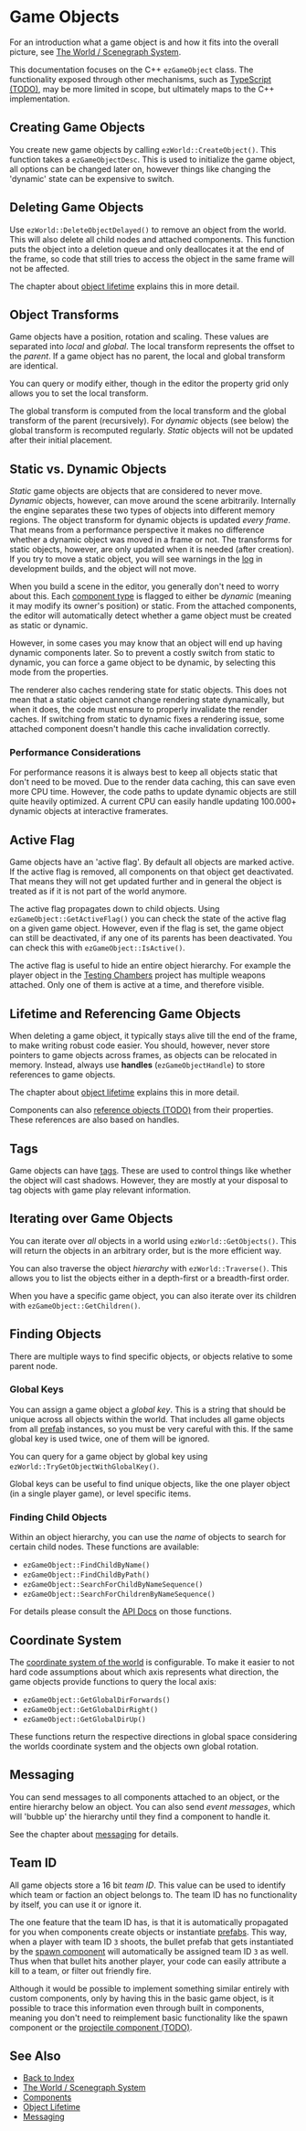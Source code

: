 # Game Objects

For an introduction what a game object is and how it fits into the overall picture, see [The World / Scenegraph System](world-overview.md).

This documentation focuses on the C++ `ezGameObject` class. The functionality exposed through other mechanisms, such as [TypeScript (TODO)](../../custom-code/typescript/typescript-overview.md), may be more limited in scope, but ultimately maps to the C++ implementation.

## Creating Game Objects

You create new game objects by calling `ezWorld::CreateObject()`. This function takes a `ezGameObjectDesc`. This is used to initialize the game object, all options can be changed later on, however things like changing the 'dynamic' state can be expensive to switch.

## Deleting Game Objects

Use `ezWorld::DeleteObjectDelayed()` to remove an object from the world. This will also delete all child nodes and attached components. This function puts the object into a deletion queue and only deallocates it at the end of the frame, so code that still tries to access the object in the same frame will not be affected.

The chapter about [object lifetime](object-lifetime.md) explains this in more detail.

## Object Transforms

Game objects have a position, rotation and scaling. These values are separated into *local* and *global*. The local transform represents the offset to the *parent*. If a game object has no parent, the local and global transform are identical.

You can query or modify either, though in the editor the property grid only allows you to set the local transform.

The global transform is computed from the local transform and the global transform of the parent (recursively). For *dynamic* objects (see below) the global transform is recomputed regularly. *Static* objects will not be updated after their initial placement.

## Static vs. Dynamic Objects

*Static* game objects are objects that are considered to never move. *Dynamic* objects, however, can move around the scene arbitrarily. Internally the engine separates these two types of objects into different memory regions. The object transform for dynamic objects is updated *every frame*. That means from a performance perspective it makes no difference whether a dynamic object was moved in a frame or not. The transforms for static objects, however, are only updated when it is needed (after creation). If you try to move a static object, you will see warnings in the [log](../../debugging/logging.md) in development builds, and the object will not move.

When you build a scene in the editor, you generally don't need to worry about this. Each [component type](components.md) is flagged to either be *dynamic* (meaning it may modify its owner's position) or static. From the attached components, the editor will automatically detect whether a game object must be created as static or dynamic.

However, in some cases you may know that an object will end up having dynamic components later. So to prevent a costly switch from static to dynamic, you can force a game object to be dynamic, by selecting this mode from the properties.

The renderer also caches rendering state for static objects. This does not mean that a static object cannot change rendering state dynamically, but when it does, the code must ensure to properly invalidate the render caches. If switching from static to dynamic fixes a rendering issue, some attached component doesn't handle this cache invalidation correctly.

### Performance Considerations

For performance reasons it is always best to keep all objects static that don't need to be moved. Due to the render data caching, this can save even more CPU time. However, the code paths to update dynamic objects are still quite heavily optimized. A current CPU can easily handle updating 100.000+ dynamic objects at interactive framerates.

## Active Flag

Game objects have an 'active flag'. By default all objects are marked active. If the active flag is removed, all components on that object get deactivated. That means they will not get updated further and in general the object is treated as if it is not part of the world anymore.

The active flag propagates down to child objects. Using `ezGameObject::GetActiveFlag()` you can check the state of the active flag on a given game object. However, even if the flag is set, the game object can still be deactivated, if any one of its parents has been deactivated. You can check this with `ezGameObject::IsActive()`.

The active flag is useful to hide an entire object hierarchy. For example the player object in the [Testing Chambers](../../samples/testing-chambers.md) project has multiple weapons attached. Only one of them is active at a time, and therefore visible.

## Lifetime and Referencing Game Objects

When deleting a game object, it typically stays alive till the end of the frame, to make writing robust code easier. You should, however, never store pointers to game objects across frames, as objects can be relocated in memory. Instead, always use **handles** (`ezGameObjectHandle`) to store references to game objects.

The chapter about [object lifetime](object-lifetime.md) explains this in more detail.

Components can also [reference objects (TODO)](../../scenes/object-references.md) from their properties. These references are also based on handles.

## Tags

Game objects can have [tags](../../projects/tags.md). These are used to control things like whether the object will cast shadows. However, they are mostly at your disposal to tag objects with game play relevant information.

## Iterating over Game Objects

You can iterate over *all* objects in a world using `ezWorld::GetObjects()`. This will return the objects in an arbitrary order, but is the more efficient way.

You can also traverse the object *hierarchy* with `ezWorld::Traverse()`. This allows you to list the objects either in a depth-first or a breadth-first order.

When you have a specific game object, you can also iterate over its children with `ezGameObject::GetChildren()`.

## Finding Objects

There are multiple ways to find specific objects, or objects relative to some parent node.

### Global Keys

You can assign a game object a *global key*. This is a string that should be unique across all objects within the world. That includes all game objects from all [prefab](../../prefabs/prefabs-overview.md) instances, so you must be very careful with this. If the same global key is used twice, one of them will be ignored.

You can query for a game object by global key using `ezWorld::TryGetObjectWithGlobalKey()`.

Global keys can be useful to find unique objects, like the one player object (in a single player game), or level specific items.

### Finding Child Objects

Within an object hierarchy, you can use the *name* of objects to search for certain child nodes. These functions are available:

* `ezGameObject::FindChildByName()`
* `ezGameObject::FindChildByPath()`
* `ezGameObject::SearchForChildByNameSequence()`
* `ezGameObject::SearchForChildrenByNameSequence()`

For details please consult the [API Docs](../../getting-started/api-docs.md) on those functions.

## Coordinate System

The [coordinate system of the world](worlds.md#coordinate-system) is configurable. To make it easier to not hard code assumptions about which axis represents what direction, the game objects provide functions to query the local axis:

* `ezGameObject::GetGlobalDirForwards()`
* `ezGameObject::GetGlobalDirRight()`
* `ezGameObject::GetGlobalDirUp()`

These functions return the respective directions in global space considering the worlds coordinate system and the objects own global rotation.

## Messaging

You can send messages to all components attached to an object, or the entire hierarchy below an object. You can also send *event messages*, which will 'bubble up' the hierarchy until they find a component to handle it.

See the chapter about [messaging](world-messaging.md) for details.

## Team ID

All game objects store a 16 bit *team ID*. This value can be used to identify which team or faction an object belongs to. The team ID has no functionality by itself, you can use it or ignore it.

The one feature that the team ID has, is that it is automatically propagated for you when components create objects or instantiate [prefabs](../../prefabs/prefabs-overview.md). This way, when a player with team ID `3` shoots, the bullet prefab that gets instantiated by the [spawn component](../../gameplay/spawn-component.md) will automatically be assigned team ID `3` as well. Thus when that bullet hits another player, your code can easily attribute a kill to a team, or filter out friendly fire.

Although it would be possible to implement something similar entirely with custom components, only by having this in the basic game object, is it possible to trace this information even through built in components, meaning you don't need to reimplement basic functionality like the spawn component or the [projectile component (TODO)](../../gameplay/projectile-component.md).

## See Also

* [Back to Index](../../index.md)
* [The World / Scenegraph System](world-overview.md)
* [Components](components.md)
* [Object Lifetime](object-lifetime.md)
* [Messaging](world-messaging.md)
